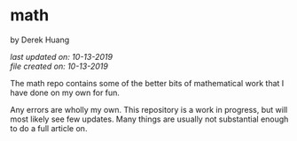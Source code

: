 # math

by Derek Huang

_last updated on: 10-13-2019_  
_file created on: 10-13-2019_

The math repo contains some of the better bits of mathematical work that I have done on my own for fun.

Any errors are wholly my own. This repository is a work in progress, but will most likely see few updates. Many things are usually not substantial enough to do a full article on.